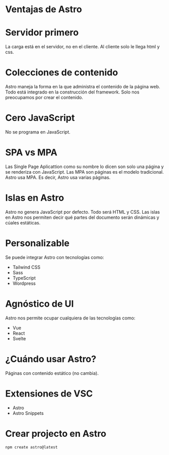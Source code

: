 # Ventajas de Astro

# Servidor primero

La carga está en el servidor, no en el cliente. Al cliente solo le llega html y css.

# Colecciones de contenido

Astro maneja la forma en la que administra el contenido de la página web. Todo está integrado en la construcción del framework. Solo nos preocupamos por crear el contenido.

# Cero JavaScript

No se programa en JavaScript. 

# SPA vs MPA

Las Single Page Aplicattion como su nombre lo dicen son solo una página y se renderiza con JavaScript.
Las MPA son páginas es el modelo tradicional. Astro usa MPA. Es decir, Astro usa varias páginas.

# Islas en Astro

Astro no genera JavaScript por defecto. Todo será HTML y CSS.
Las islas en Astro nos permiten decir qué partes del documento serán dinámicas y cúales estáticas.

# Personalizable

Se puede integrar Astro con tecnologías como:
- Tailwind CSS
- Sass
- TypeScript
- Wordpress

# Agnóstico de UI

Astro nos permite ocupar cualquiera de las tecnologías como:
- Vue
- React
- Svelte

# ¿Cuándo usar Astro?

Páginas con contenido estático (no cambia).

# Extensiones de VSC

- Astro
- Astro Snippets

# Crear projecto en Astro

```bash
npm create astro@latest
```